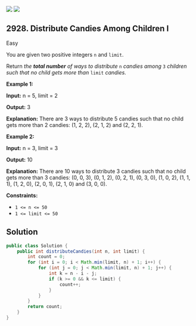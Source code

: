 [![](https://img.shields.io/github/stars/javadev/LeetCode-in-Java?label=Stars&style=flat-square)](https://github.com/javadev/LeetCode-in-Java)
[![](https://img.shields.io/github/forks/javadev/LeetCode-in-Java?label=Fork%20me%20on%20GitHub%20&style=flat-square)](https://github.com/javadev/LeetCode-in-Java/fork)

## 2928\. Distribute Candies Among Children I

Easy

You are given two positive integers `n` and `limit`.

Return _the **total number** of ways to distribute_ `n` _candies among_ `3` _children such that no child gets more than_ `limit` _candies._

**Example 1:**

**Input:** n = 5, limit = 2

**Output:** 3

**Explanation:** There are 3 ways to distribute 5 candies such that no child gets more than 2 candies: (1, 2, 2), (2, 1, 2) and (2, 2, 1).

**Example 2:**

**Input:** n = 3, limit = 3

**Output:** 10

**Explanation:** There are 10 ways to distribute 3 candies such that no child gets more than 3 candies: (0, 0, 3), (0, 1, 2), (0, 2, 1), (0, 3, 0), (1, 0, 2), (1, 1, 1), (1, 2, 0), (2, 0, 1), (2, 1, 0) and (3, 0, 0).

**Constraints:**

*   `1 <= n <= 50`
*   `1 <= limit <= 50`

## Solution

```java
public class Solution {
    public int distributeCandies(int n, int limit) {
        int count = 0;
        for (int i = 0; i < Math.min(limit, n) + 1; i++) {
            for (int j = 0; j < Math.min(limit, n) + 1; j++) {
                int k = n - i - j;
                if (k >= 0 && k <= limit) {
                    count++;
                }
            }
        }
        return count;
    }
}
```